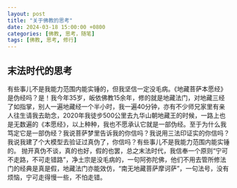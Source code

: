 ```yaml
---
layout: post
title: "关于佛教的思考"
date: 2024-03-18 15:00:00 +0800
categories: [佛教, 思考，随笔]
tags: [佛教, 思考, 修行]
---
```


## 末法时代的思考

有些事儿不是我能力范围内能实锤的，但我坚信一定没毛病。《地藏菩萨本愿经》是伪经吗？是！我今年35岁，皈依佛教15余年，修的就是地藏法门，对地藏三经了如指掌，别人一遍地藏经一个半小时，我一遍40分钟，亦有不少师兄家里有亲人往生请我去助念，2020年我徒步500公里去九华山朝地藏王的时候，一路上也是无数遍的《本愿经》，以上种种，我也不愿承认它就是一部伪经。至于为什么我笃定它是一部伪经？我说菩萨梦里告诉我的你信吗？我说用三法印证实的你信吗？我说我建了个大模型去验证过真伪了，你信吗？有些事儿不是我能力范围内能实锤的。
抛开真伪不谈，真的也好，假的也罢，总之末法时代，我信奉一个原则“宁可不走路，不可走错路”，净土宗是没毛病的，一句阿弥陀佛，他们不用去管所修法门的经典是真是假，地藏法门亦能效仿，“南无地藏菩萨摩诃萨”，一句法号，没有烦恼，宁可走得慢一些，不怕走错。


